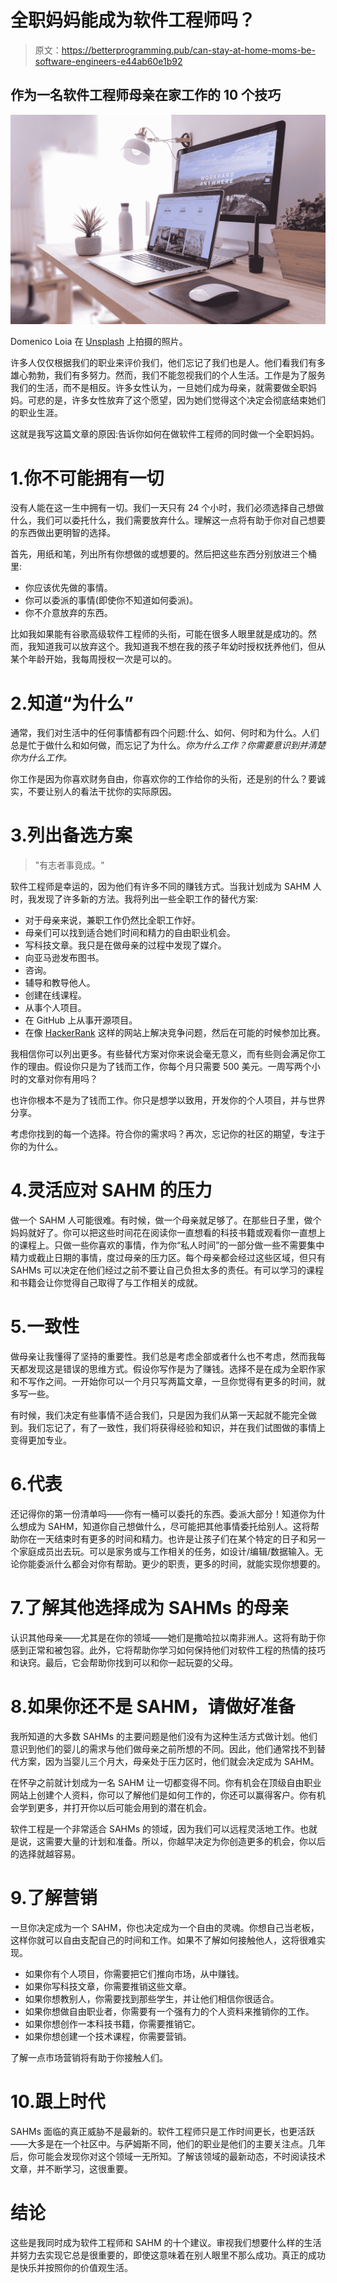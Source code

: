 # 全职妈妈能成为软件工程师吗？

> 原文：<https://betterprogramming.pub/can-stay-at-home-moms-be-software-engineers-e44ab60e1b92>

## 作为一名软件工程师母亲在家工作的 10 个技巧

![](img/d97373fca4dfc801e30ee0cd994900f8.png)

Domenico Loia 在 [Unsplash](https://unsplash.com?utm_source=medium&utm_medium=referral) 上拍摄的照片。

许多人仅仅根据我们的职业来评价我们，他们忘记了我们也是人。他们看我们有多雄心勃勃，我们有多努力。然而，我们不能忽视我们的个人生活。工作是为了服务我们的生活，而不是相反。许多女性认为，一旦她们成为母亲，就需要做全职妈妈。可悲的是，许多女性放弃了这个愿望，因为她们觉得这个决定会彻底结束她们的职业生涯。

这就是我写这篇文章的原因:告诉你如何在做软件工程师的同时做一个全职妈妈。

# 1.你不可能拥有一切

没有人能在这一生中拥有一切。我们一天只有 24 个小时，我们必须选择自己想做什么，我们可以委托什么，我们需要放弃什么。理解这一点将有助于你对自己想要的东西做出更明智的选择。

首先，用纸和笔，列出所有你想做的或想要的。然后把这些东西分别放进三个桶里:

*   你应该优先做的事情。
*   你可以委派的事情(即使你不知道如何委派)。
*   你不介意放弃的东西。

比如我如果能有谷歌高级软件工程师的头衔，可能在很多人眼里就是成功的。然而，我知道我可以放弃这个。我知道我不想在我的孩子年幼时授权抚养他们，但从某个年龄开始，我每周授权一次是可以的。

# 2.知道“为什么”

通常，我们对生活中的任何事情都有四个问题:什么、如何、何时和为什么。人们总是忙于做什么和如何做，而忘记了为什么。*你为什么工作？你需要意识到并清楚你为什么工作。*

你工作是因为你喜欢财务自由，你喜欢你的工作给你的头衔，还是别的什么？要诚实，不要让别人的看法干扰你的实际原因。

# 3.列出备选方案

> "有志者事竟成。"

软件工程师是幸运的，因为他们有许多不同的赚钱方式。当我计划成为 SAHM 人时，我发现了许多新的方法。我将列出一些全职工作的替代方案:

*   对于母亲来说，兼职工作仍然比全职工作好。
*   母亲们可以找到适合她们时间和精力的自由职业机会。
*   写科技文章。我只是在做母亲的过程中发现了媒介。
*   向亚马逊发布图书。
*   咨询。
*   辅导和教导他人。
*   创建在线课程。
*   从事个人项目。
*   在 GitHub 上从事开源项目。
*   在像 [HackerRank](https://medium.com/u/d3ac51b2731c?source=post_page-----e44ab60e1b92--------------------------------) 这样的网站上解决竞争问题，然后在可能的时候参加比赛。

我相信你可以列出更多。有些替代方案对你来说会毫无意义，而有些则会满足你工作的理由。假设你只是为了钱而工作，你每个月只需要 500 美元。一周写两个小时的文章对你有用吗？

也许你根本不是为了钱而工作。你只是想学以致用，开发你的个人项目，并与世界分享。

考虑你找到的每一个选择。符合你的需求吗？再次，忘记你的社区的期望，专注于你的为什么。

# 4.灵活应对 SAHM 的压力

做一个 SAHM 人可能很难。有时候，做一个母亲就足够了。在那些日子里，做个妈妈就好了。你可以把这些时间花在阅读你一直想看的科技书籍或观看你一直想上的课程上。只做一些你喜欢的事情，作为你“私人时间”的一部分做一些不需要集中精力或截止日期的事情，度过母亲的压力区。每个母亲都会经过这些区域，但只有 SAHMs 可以决定在他们经过之前不要让自己负担太多的责任。有可以学习的课程和书籍会让你觉得自己取得了与工作相关的成就。

# 5.一致性

做母亲让我懂得了坚持的重要性。我们总是考虑全部或者什么也不考虑，然而我每天都发现这是错误的思维方式。假设你写作是为了赚钱。选择不是在成为全职作家和不写作之间。一开始你可以一个月只写两篇文章，一旦你觉得有更多的时间，就多写一些。

有时候，我们决定有些事情不适合我们，只是因为我们从第一天起就不能完全做到。我们忘记了，有了一致性，我们将获得经验和知识，并在我们试图做的事情上变得更加专业。

# 6.代表

还记得你的第一份清单吗——你有一桶可以委托的东西。委派大部分！知道你为什么想成为 SAHM，知道你自己想做什么，尽可能把其他事情委托给别人。这将帮助你在一天结束时有更多的时间和精力。也许是让孩子们在某个特定的日子和另一个家庭成员出去玩。可以是家务或与工作相关的任务，如设计/编辑/数据输入。无论你能委派什么都会对你有帮助。更少的职责，更多的时间，就能实现你想要的。

# 7.了解其他选择成为 SAHMs 的母亲

认识其他母亲——尤其是在你的领域——她们是撒哈拉以南非洲人。这将有助于你感到正常和被包容。此外，它将帮助你学习如何保持他们对软件工程的热情的技巧和诀窍。最后，它会帮助你找到可以和你一起玩耍的父母。

# 8.如果你还不是 SAHM，请做好准备

我所知道的大多数 SAHMs 的主要问题是他们没有为这种生活方式做计划。他们意识到他们的婴儿的需求与他们做母亲之前所想的不同。因此，他们通常找不到替代方案，因为当婴儿三个月大，母亲处于压力区时，他们就会决定成为 SAHM。

在怀孕之前就计划成为一名 SAHM 让一切都变得不同。你有机会在顶级自由职业网站上创建个人资料，你可以了解他们是如何工作的，你还可以赢得客户。你有机会学到更多，并打开你以后可能会用到的潜在机会。

软件工程是一个非常适合 SAHMs 的领域，因为我们可以远程灵活地工作。也就是说，这需要大量的计划和准备。所以，你越早决定为你创造更多的机会，你以后的选择就越容易。

# 9.了解营销

一旦你决定成为一个 SAHM，你也决定成为一个自由的灵魂。你想自己当老板，这样你就可以自由支配自己的时间和工作。如果不了解如何接触他人，这将很难实现。

*   如果你有个人项目，你需要把它们推向市场，从中赚钱。
*   如果你写科技文章，你需要推销这些文章。
*   如果你想教别人，你需要找到那些学生，并让他们相信你很适合。
*   如果你想做自由职业者，你需要有一个强有力的个人资料来推销你的工作。
*   如果你想创作一本科技书籍，你需要推销它。
*   如果你想创建一个技术课程，你需要营销。

了解一点市场营销将有助于你接触人们。

# 10.跟上时代

SAHMs 面临的真正威胁不是最新的。软件工程师只是工作时间更长，也更活跃——大多是在一个社区中。与萨姆斯不同，他们的职业是他们的主要关注点。几年后，你可能会发现你对这个领域一无所知。了解该领域的最新动态，不时阅读技术文章，并不断学习，这很重要。

# 结论

这些是我同时成为软件工程师和 SAHM 的十个建议。审视我们想要什么样的生活并努力去实现它总是很重要的，即使这意味着在别人眼里不那么成功。真正的成功是快乐并按照你的价值观生活。